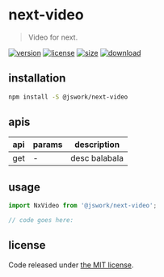 # next-video
> Video for next.

[![version][version-image]][version-url]
[![license][license-image]][license-url]
[![size][size-image]][size-url]
[![download][download-image]][download-url]

## installation
```bash
npm install -S @jswork/next-video
```

## apis
| api | params | description   |
|-----|--------|---------------|
| get | -      | desc balabala |

## usage
```js
import NxVideo from '@jswork/next-video';

// code goes here:
```

## license
Code released under [the MIT license](https://github.com/afeiship/next-video/blob/master/LICENSE.txt).

[version-image]: https://img.shields.io/npm/v/@jswork/next-video
[version-url]: https://npmjs.org/package/@jswork/next-video

[license-image]: https://img.shields.io/npm/l/@jswork/next-video
[license-url]: https://github.com/afeiship/next-video/blob/master/LICENSE.txt

[size-image]: https://img.shields.io/bundlephobia/minzip/@jswork/next-video
[size-url]: https://github.com/afeiship/next-video/blob/master/dist/next-video.min.js

[download-image]: https://img.shields.io/npm/dm/@jswork/next-video
[download-url]: https://www.npmjs.com/package/@jswork/next-video
